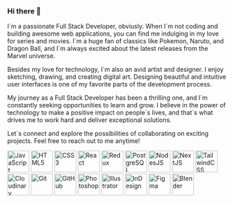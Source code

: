 ### Hi there 👋

  I´m a passionate Full Stack Developer, obviusly. When I´m not coding and building awesome web applications, you can find me indulging in my love for series and movies. I´m a huge fan of classics like Pokemon, Naruto, and Dragon Ball, and I´m always excited about the latest releases from the Marvel universe.
  
  Besides my love for technology, I´m also an avid artist and designer. I enjoy sketching, drawing, and creating digital art. Designing beautiful and intuitive user interfaces is one of my favorite parts of the development process.
  
  My journey as a Full Stack Developer has been a thrilling one, and I´m constantly seeking opportunities to learn and grow. I believe in the power of technology to make a positive impact on people´s lives, and that´s what drives me to work hard and deliver exceptional solutions.
  
  Let´s connect and explore the possibilities of collaborating on exciting projects. Feel free to reach out to me anytime!
<!--
**ManDKlaus/ManDKlaus** is a ✨ _special_ ✨ repository because its `README.md` (this file) appears on your GitHub profile.

Here are some ideas to get you started:

- 🔭 I’m currently working on ...
- 🌱 I’m currently learning ...
- 👯 I’m looking to collaborate on ...
- 🤔 I’m looking for help with ...
- 💬 Ask me about ...
- 📫 How to reach me: ...
- 😄 Pronouns: ...
- ⚡ Fun fact: ...
-->


<img src="https://github.com/ManDKlaus/ManDKlaus/assets/76614604/c5e88e15-2c3d-4f6c-a411-2fe9688cbaab" alt="JavaScript" width="50">
<img src="https://github.com/ManDKlaus/ManDKlaus/assets/76614604/7c5b0ae3-db9e-4b0c-bc71-5ca8509e4118" alt="HTML5" width="50">
<img src="https://github.com/ManDKlaus/ManDKlaus/assets/76614604/f181b7a9-8c85-4a23-964f-9e3ef5ed6f29" alt="CSS3" width="50">
<img src="https://github.com/ManDKlaus/ManDKlaus/assets/76614604/8fddb951-e86b-405e-a3ed-267c0f338a07" alt="React" width="50">
<img src="https://github.com/ManDKlaus/ManDKlaus/assets/76614604/9a2ba78e-cd4d-402e-aa9a-2cdc3f40fab4" alt="Redux" width="50">
<img src="https://github.com/ManDKlaus/ManDKlaus/assets/76614604/fe4162af-0f69-4584-91ec-2f7f3271dda2" alt="PostgreSQL" width="50">
<img src="https://github.com/ManDKlaus/ManDKlaus/assets/76614604/836589d8-8472-4b01-bc74-01283f34423f" alt="NodesJS" width="50">
<img src="https://github.com/ManDKlaus/ManDKlaus/assets/76614604/595f19a3-cf94-4834-baa6-a704063a62ba" alt="NextJS" width="50">
<img src="https://github.com/ManDKlaus/ManDKlaus/assets/76614604/c32434ff-b172-44d5-bf9a-7d7a34d0e72f" alt="TailwindCSS" width="50">
<img src="https://github.com/ManDKlaus/ManDKlaus/assets/76614604/61a19b61-6fc2-41d9-bb64-bea239a416a1" alt="Cloudinary" width="50">
<img src="https://github.com/ManDKlaus/ManDKlaus/assets/76614604/e144ec87-42ae-45ff-838c-78a4fe62b5d5" alt="Git" width="50">
<img src="https://github.com/ManDKlaus/ManDKlaus/assets/76614604/c5c1256f-aeaf-4511-bde6-4805a22c0209" alt="GitHub" width="50">
<img src="https://github.com/ManDKlaus/ManDKlaus/assets/76614604/97ee686b-7589-41a0-86dc-0105b417f638" alt="Photoshop" width="50">
<img src="https://github.com/ManDKlaus/ManDKlaus/assets/76614604/8913c6aa-7d54-4382-8f0a-deb847bb2330" alt="Illustrator" width="50">
<img src="https://github.com/ManDKlaus/ManDKlaus/assets/76614604/2731d05f-71f7-45cc-b1a9-923b3c2dc991" alt="InDesign" width="50">
<img src="https://github.com/ManDKlaus/ManDKlaus/assets/76614604/fe053eda-1db9-4e5d-aa8a-e65e1e801a41" alt="Figma" width="50">
<img src="https://github.com/ManDKlaus/ManDKlaus/assets/76614604/b513e366-75c0-4bc4-ae73-cf5e17754c1e" alt="Blender" width="50">
